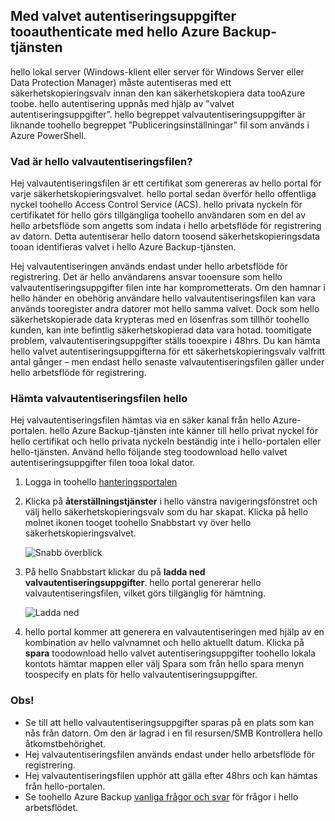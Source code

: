 ## <a name="using-vault-credentials-tooauthenticate-with-hello-azure-backup-service"></a>Med valvet autentiseringsuppgifter tooauthenticate med hello Azure Backup-tjänsten
hello lokal server (Windows-klient eller server för Windows Server eller Data Protection Manager) måste autentiseras med ett säkerhetskopieringsvalv innan den kan säkerhetskopiera data tooAzure toobe. hello autentisering uppnås med hjälp av ”valvet autentiseringsuppgifter”. hello begreppet valvautentiseringsuppgifter är liknande toohello begreppet ”Publiceringsinställningar” fil som används i Azure PowerShell.

### <a name="what-is-hello-vault-credential-file"></a>Vad är hello valvautentiseringsfilen?
Hej valvautentiseringsfilen är ett certifikat som genereras av hello portal för varje säkerhetskopieringsvalvet. hello portal sedan överför hello offentliga nyckel toohello Access Control Service (ACS). hello privata nyckeln för certifikatet för hello görs tillgängliga toohello användaren som en del av hello arbetsflöde som angetts som indata i hello arbetsflöde för registrering av datorn. Detta autentiserar hello datorn toosend säkerhetskopieringsdata tooan identifieras valvet i hello Azure Backup-tjänsten.

Hej valvautentiseringen används endast under hello arbetsflöde för registrering. Det är hello användarens ansvar tooensure som hello valvautentiseringsuppgifter filen inte har komprometterats. Om den hamnar i hello händer en obehörig användare hello valvautentiseringsfilen kan vara används tooregister andra datorer mot hello samma valvet. Dock som hello säkerhetskopierade data krypteras med en lösenfras som tillhör toohello kunden, kan inte befintlig säkerhetskopierad data vara hotad. toomitigate problem, valvautentiseringsuppgifter ställs tooexpire i 48hrs. Du kan hämta hello valvet autentiseringsuppgifterna för ett säkerhetskopieringsvalv valfritt antal gånger – men endast hello senaste valvautentiseringsfilen gäller under hello arbetsflöde för registrering.

### <a name="download-hello-vault-credential-file"></a>Hämta valvautentiseringsfilen hello
Hej valvautentiseringsfilen hämtas via en säker kanal från hello Azure-portalen. hello Azure Backup-tjänsten inte känner till hello privat nyckel för hello certifikat och hello privata nyckeln beständig inte i hello-portalen eller hello-tjänsten. Använd hello följande steg toodownload hello valvet autentiseringsuppgifter filen tooa lokal dator.

1. Logga in toohello [hanteringsportalen](https://manage.windowsazure.com/)
2. Klicka på **återställningstjänster** i hello vänstra navigeringsfönstret och välj hello säkerhetskopieringsvalv som du har skapat. Klicka på hello molnet ikonen tooget toohello Snabbstart vy över hello säkerhetskopieringsvalvet.
   
   ![Snabb överblick](./media/backup-download-credentials/quickview.png)
3. På hello Snabbstart klickar du på **ladda ned valvautentiseringsuppgifter**. hello portal genererar hello valvautentiseringsfilen, vilket görs tillgänglig för hämtning.
   
   ![Ladda ned](./media/backup-download-credentials/downloadvc.png)
4. hello portal kommer att generera en valvautentiseringen med hjälp av en kombination av hello valvnamnet och hello aktuellt datum. Klicka på **spara** toodownload hello valvet autentiseringsuppgifter toohello lokala kontots hämtar mappen eller välj Spara som från hello spara menyn toospecify en plats för hello valvautentiseringsuppgifter.

### <a name="note"></a>Obs!
* Se till att hello valvautentiseringsuppgifter sparas på en plats som kan nås från datorn. Om den är lagrad i en fil resursen/SMB Kontrollera hello åtkomstbehörighet.
* Hej valvautentiseringsfilen används endast under hello arbetsflöde för registrering.
* Hej valvautentiseringsfilen upphör att gälla efter 48hrs och kan hämtas från hello-portalen.
* Se toohello Azure Backup [vanliga frågor och svar](../articles/backup/backup-azure-backup-faq.md) för frågor i hello arbetsflödet.

